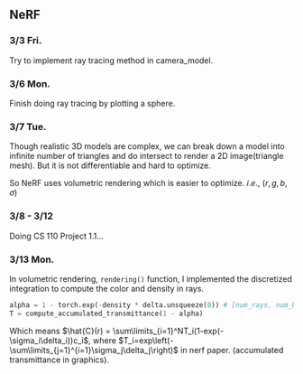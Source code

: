 ## NeRF
### 3/3 Fri.
Try to implement ray tracing method in camera_model.
### 3/6 Mon.
Finish doing ray tracing by plotting a sphere.
### 3/7 Tue.
Though realistic 3D models are complex, we can break down a model into infinite number of triangles and do intersect to render a 2D image(triangle mesh). But it is not differentiable and hard to optimize.

So NeRF uses volumetric rendering which is easier to optimize. $i.e.,\ (r,g,b,\sigma)$

### 3/8 - 3/12

Doing CS 110 Project 1.1...

### 3/13 Mon.

In volumetric rendering, `rendering()`  function, I implemented the discretized integration to compute the color and density in rays.

```python
alpha = 1 - torch.exp(-density * delta.unsqueeze(0)) # [num_rays, num_bins, 1]
T = compute_accumulated_transmittance(1 - alpha)
```

Which means $\hat{C}(r) = \sum\limits_{i=1}^NT_i(1-exp(-\sigma_i\delta_i))c_i$, where $T_i=exp\left(-\sum\limits_{j=1}^{i=1}\sigma_j\delta_j\right)$ in nerf paper. (accumulated transmittance in graphics).
